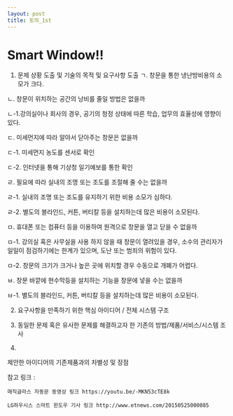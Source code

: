 ```yaml
---
layout: post
title: 토의_1st
---
```


Smart Window!!
===============

	
1. 문제 상황 도출 및 기술의 목적 및 요구사항 도출
 ㄱ. 창문을 통한 냉난방비용의 소모가 크다. 

 ㄴ. 창문이 위치하는 공간의 낭비를 줄일 방법은 없을까

   ㄴ-1.강의실이나 회사의 경우, 공기의 청정 상태에 따른 학습, 업무의 효율성에 영향이 있다. 

 ㄷ. 미세먼지에 따라 알아서 닫아주는 창문은 없을까

   ㄷ-1. 미세먼지 농도를 센서로 확인
   
   ㄷ-2. 인터넷을 통해 기상청 일기예보를 통한 확인

 ㄹ. 필요에 따라 실내의 조명 또는 조도를 조절해 줄 수는 없을까

   ㄹ-1. 실내의 조명 또는 조도를 유지하기 위한 비용 소모가 심하다.
   
   ㄹ-2. 별도의 블라인드, 커튼, 버티칼 등을 설치하는데 많은 비용이 소모된다.

 ㅁ. 휴대폰 또는 컴퓨터 등을 이용하여 원격으로 창문을 열고 닫을 수 없을까

   ㅁ-1. 강의실 혹은 사무실을 사용 하지 않을 때 창문이 열려있을 경우, 소수의 관리자가 일일이 점검하기에는 한계가 있으며, 도난 또는 범죄의 위험이 있다.
   
   ㅁ-2. 창문의 크기가 크거나 높은 곳에 위치할 경우 수동으로 개폐가 어렵다.

 ㅂ. 창문 바깥에 현수막등을 설치하는 기능을 창문에 넣을 수는 없을까

   ㅂ-1. 별도의 블라인드, 커튼, 버티칼 등을 설치하는데 많은 비용이 소모된다.


2. 요구사항을 만족하기 위한 핵심 아이디어 / 전체 시스템 구조  


3. 동일한 문제 혹은 유사한 문제를 해결하고자 한 기존의 방법/제품/서비스/시스템 조사
4. 
제안한 아이디어의 기존제품과의 차별성 및 장점

 참고 링크 :

	매직글라스 자동문 동영상 링크 https://youtu.be/-MKN53cTE8k
	
	LG하우시스 스마트 윈도우 기사 링크 http://www.etnews.com/20150525000085



[jekyll-docs]: http://jekyllrb.com/docs/home
[jekyll-gh]:   https://github.com/jekyll/jekyll
[jekyll-talk]: https://talk.jekyllrb.com/



